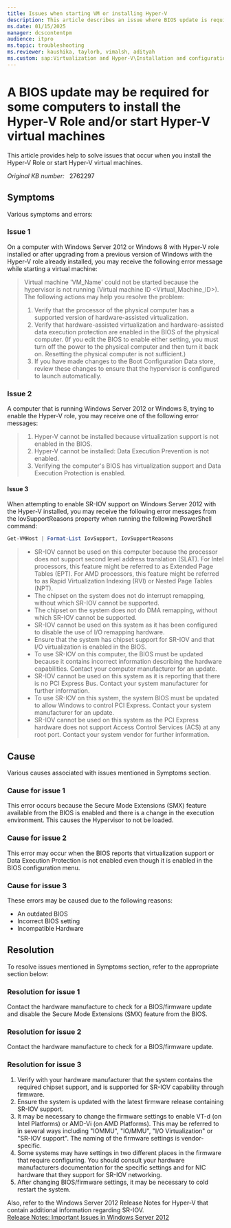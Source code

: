 ```yaml
---
title: Issues when starting VM or installing Hyper-V
description: This article describes an issue where BIOS update is required before installing Hyper-V role or start virtual machines on Windows Server 2012 and Windows 8.
ms.date: 01/15/2025
manager: dcscontentpm
audience: itpro
ms.topic: troubleshooting
ms.reviewer: kaushika, taylorb, vimalsh, adityah
ms.custom: sap:Virtualization and Hyper-V\Installation and configuration of Hyper-V, csstroubleshoot
---
```

# A BIOS update may be required for some computers to install the Hyper-V Role and/or start Hyper-V virtual machines

This article provides help to solve issues that occur when you install the Hyper-V Role or start Hyper-V virtual machines.

_Original KB number:_ &nbsp; 2762297

## Symptoms

Various symptoms and errors:

### Issue 1

On a computer with Windows Server 2012 or Windows 8 with Hyper-V role installed or after upgrading from a previous version of Windows with the Hyper-V role already installed, you may receive the following error message while starting a virtual machine:

> Virtual machine 'VM_Name' could not be started because the hypervisor is not running (Virtual machine ID \<Virtual_Machine_ID>). The following actions may help you resolve the problem:  
>
> 1. Verify that the processor of the physical computer has a supported version of hardware-assisted virtualization.
> 2. Verify that hardware-assisted virtualization and hardware-assisted data execution protection are enabled in the BIOS of the physical computer. (If you edit the BIOS to enable either setting, you must turn off the power to the physical computer and then turn it back on. Resetting the physical computer is not sufficient.)
> 3. If you have made changes to the Boot Configuration Data store, review these changes to ensure that the hypervisor is configured to launch automatically.  

### Issue 2

A computer that is running Windows Server 2012 or Windows 8, trying to enable the Hyper-V role, you may receive one of the following error messages:

> 1. Hyper-V cannot be installed because virtualization support is not enabled in the BIOS.
> 2. Hyper-V cannot be installed: Data Execution Prevention is not enabled.
> 3. Verifying the computer's BIOS has virtualization support and Data Execution Protection is enabled.

#### Issue 3

When attempting to enable SR-IOV support on Windows Server 2012 with the Hyper-V installed, you may receive the following error messages from the IovSupportReasons property when running the following PowerShell command:

```powershell
Get-VMHost | Format-List IovSupport, IovSupportReasons  
```

> - SR-IOV cannot be used on this computer because the processor does not support second level address translation (SLAT). For Intel processors, this feature might be referred to as Extended Page Tables (EPT). For AMD processors, this feature might be referred to as Rapid Virtualization Indexing (RVI) or Nested Page Tables (NPT).
> - The chipset on the system does not do interrupt remapping, without which SR-IOV cannot be supported.
> - The chipset on the system does not do DMA remapping, without which SR-IOV cannot be supported.
> - SR-IOV cannot be used on this system as it has been configured to disable the use of I/O remapping hardware.
> - Ensure that the system has chipset support for SR-IOV and that I/O virtualization is enabled in the BIOS.
> - To use SR-IOV on this computer, the BIOS must be updated because it contains incorrect information describing the hardware capabilities. Contact your computer manufacturer for an update.
> - SR-IOV cannot be used on this system as it is reporting that there is no PCI Express Bus. Contact your system manufacturer for further information.
> - To use SR-IOV on this system, the system BIOS must be updated to allow Windows to control PCI Express. Contact your system manufacturer for an update.
> - SR-IOV cannot be used on this system as the PCI Express hardware does not support Access Control Services (ACS) at any root port. Contact your system vendor for further information.

## Cause

Various causes associated with issues mentioned in Symptoms section.

### Cause for issue 1

This error occurs because the Secure Mode Extensions (SMX) feature available from the BIOS is enabled and there is a change in the execution environment. This causes the Hypervisor to not be loaded.

### Cause for issue 2

This error may occur when the BIOS reports that virtualization support or Data Execution Protection is not enabled even though it is enabled in the BIOS configuration menu.

### Cause for issue 3

These errors may be caused due to the following reasons:

- An outdated BIOS
- Incorrect BIOS setting
- Incompatible Hardware

## Resolution

To resolve issues mentioned in Symptoms section, refer to the appropriate section below:

### Resolution for issue 1

Contact the hardware manufacture to check for a BIOS/firmware update and disable the Secure Mode Extensions (SMX) feature from the BIOS.

### Resolution for issue 2

Contact the hardware manufacture to check for a BIOS/firmware update.

### Resolution for issue 3

1. Verify with your hardware manufacturer that the system contains the required chipset support, and is supported for SR-IOV capability through firmware.
2. Ensure the system is updated with the latest firmware release containing SR-IOV support.
3. It may be necessary to change the firmware settings to enable VT-d (on Intel Platforms) or AMD-Vi (on AMD Platforms). This may be referred to in several ways including "IOMMU", "IO/MMU", "I/O Virtualization" or "SR-IOV support". The naming of the firmware settings is vendor-specific.
4. Some systems may have settings in two different places in the firmware that require configuring. You should consult your hardware manufacturers documentation for the specific settings and for NIC hardware that they support for SR-IOV networking.
5. After changing BIOS/firmware settings, it may be necessary to cold restart the system.  

Also, refer to the Windows Server 2012 Release Notes for Hyper-V that contain additional information regarding SR-IOV.  
[Release Notes: Important Issues in Windows Server 2012](https://technet.microsoft.com/library/jj134216.aspx)
